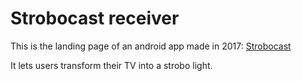# Strobocast receiver

This is the landing page of an android app made in 2017:
[Strobocast](https://play.google.com/store/apps/details?id=com.mainactivity.strobo.strobocast)

It lets users transform their TV into a strobo light.

